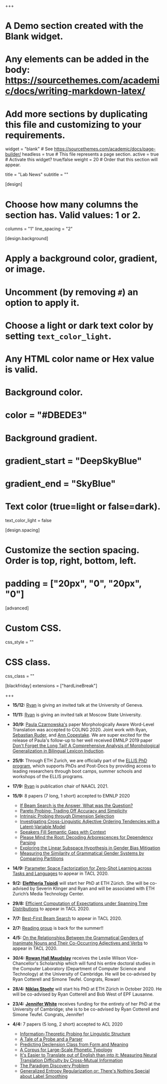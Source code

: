 +++
# A Demo section created with the Blank widget.
# Any elements can be added in the body: https://sourcethemes.com/academic/docs/writing-markdown-latex/
# Add more sections by duplicating this file and customizing to your requirements.

widget = "blank"  # See https://sourcethemes.com/academic/docs/page-builder/
headless = true  # This file represents a page section.
active = true  # Activate this widget? true/false
weight = 20  # Order that this section will appear.

title = "Lab News"
subtitle = ""

[design]
  # Choose how many columns the section has. Valid values: 1 or 2.
  columns = "1"
  line_spacing = "2"

[design.background]
  # Apply a background color, gradient, or image.
  #   Uncomment (by removing `#`) an option to apply it.
  #   Choose a light or dark text color by setting `text_color_light`.
  #   Any HTML color name or Hex value is valid.

  # Background color.
  # color = "#DBEDE3"
  
  # Background gradient.
  # gradient_start = "DeepSkyBlue"
  # gradient_end = "SkyBlue"
  

  # Text color (true=light or false=dark).
  text_color_light = false

[design.spacing]
  # Customize the section spacing. Order is top, right, bottom, left.
  # padding = ["20px", "0", "20px", "0"]

[advanced]
 # Custom CSS. 
 css_style = ""
 
 # CSS class.
 css_class = ""

[blackfriday]
  extensions = ["hardLineBreak"]

+++
* **15/12:** [Ryan](authors/ryan/) is giving an invited talk at the University of Geneva.

* **11/11:** [Ryan](authors/ryan/) is giving an invited talk at Moscow State University.

* **30/9:** [Paula Czarnowska's](authors/paula/) paper Morphologically Aware Word-Level Translation was accepted to COLING 2020. Joint work with Ryan, [Sebastian Ruder](https://ruder.io/), and [Ann Copestake](https://www.cl.cam.ac.uk/~aac10/). We are super excited for the release of Paula's follow-up to her well received EMNLP 2019 paper [Don't Forget the Long Tail! A Comprehensive Analysis of Morphological Generalization in Bilingual Lexicon Induction](https://arxiv.org/abs/1909.02855).

* **25/9:** Through ETH Zurich, we are officially part of the [ELLIS PhD program](https://ellis.eu/phd-postdoc), which supports PhDs and Post-Docs by providing access to leading researchers through boot camps, summer schools and workshops of the ELLIS programs.

* **17/9:** [Ryan](authors/ryan/) is publication chair of NAACL 2021.

* **15/9:** 8 papers (7 long, 1 short) accepted to EMNLP 2020
  - [If Beam Search is the Answer, What was the Question?](publication/meisteral-emnlp-20/)
  - [Pareto Probing: Trading Off Accuracy and Simplicity](publication/pimentelal-emnlp-20/)
  - [Intrinsic Probing through Dimension Selection](publication/hennigenal-emnlp-20/)
  - [Investigating Cross-Linguistic Adjective Ordering Tendencies with a Latent-Variable Model](publication/leungal-emnlp-20/)
  - [Speakers Fill Semantic Gaps with Context](publication/pimentel-2-al-emnlp-20/)
  - [Please Mind the Root: Decoding Arborescences for Dependency Parsing](publication/zmigrodal-emnlp-20/)
  - [Exploring the Linear Subspace Hypothesis in Gender Bias Mitigation](publication/palomocotterell-emnlp-20/)
  - [Measuring the Similarity of Grammatical Gender Systems by Comparing Partitions](publication/mccarthyal-emnlp-20)

* **14/9:** [Parameter Space Factorization for Zero-Shot Learning across Tasks and Languages](publication/pontial-tacl-20/) to appear in TACL 2020.

* **9/2:** **[Eleftheria Tsipidi](authors/eleftheria/)** will start her PhD at ETH Zürich. She will be co-advised by Severin Klinger and Ryan and will be associated with ETH Zurich’s Media Technology Center.

* **29/8:** [Efficient Computation of Expectations under Spanning Tree Distributions](publication/zmigrodal-tacl-20/) to appear in TACL 2020.

* **7/7:** [Best-First Beam Search](publication/meisteral-tacl-20/) to appear in TACL 2020.

* **2/7:** [Reading group](#readinggroup) is back for the summer!!

* **4/5:** [On the Relationships Between the Grammatical Genders of Inanimate Nouns and Their Co-Occurring Adjectives and Verbs](publication/williamsal-tacl-20/) to appear in TACL 2020.

* **30/4:** **[Rowan Hall Maudslay](authors/rowan/)** receives the Leslie Wilson Vice-Chancellor's Scholarship which will fund his entire doctoral studies in the Computer Laboratory (Department of Computer Science and Technology) at the University of Cambridge. He will be co-advised by Ryan Cotterell and Simone Teufel. Congrats, Rowan!

* **28/4:** **[Niklas Stoehr](authors/niklas/)** will start his PhD at ETH Zürich in October 2020. He will be co-advised by Ryan Cotterell and Bob West of EPF Lausanne.  

* **23/4:** **[Jennifer White](authors/jen/)** receives funding for the entirety of her PhD at the University of Cambridge; she is to be co-advised by Ryan Cotterell and Simone Teufel. Congrats, Jennifer!

* **4/4:** 7 papers (5 long, 2 short) accepted to ACL 2020
  - [Information-Theoretic Probing for Linguistic Structure](publication/pimentelal-acl-20/)
  - [A Tale of a Probe and a Parser](publication/hall-maudslayal-acl-20/)
  - [Predicting Declension Class from Form and Meaning](publication/williamsal-acl-20/)
  - [A Corpus for Large-Scale Phonetic Typology](publication/saleskyal-acl-20/)
  - [It's Easier to Translate out of English than into it: Measuring Neural Translation Difficulty by Cross-Mutual Information](publication/bugliarelloal-acl-20/)
  - [The Paradigm Discovery Problem](publication/erdmannal-acl-20/)
  - [Generalized Entropy Regularization or: There's Nothing Special about Label Smoothing](publication/meisteral-acl-20/)
